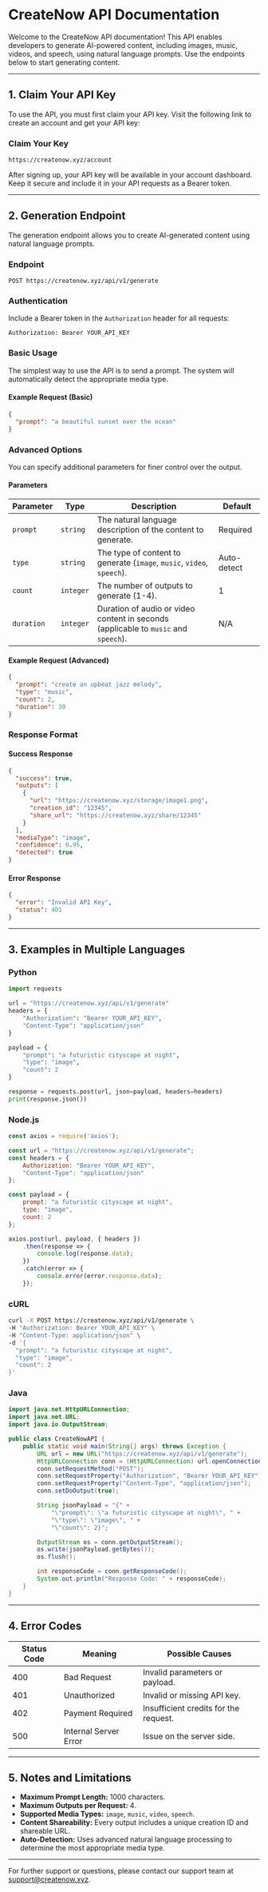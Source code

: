 # CreateNow API Documentation

Welcome to the CreateNow API documentation! This API enables developers to generate AI-powered content, including images, music, videos, and speech, using natural language prompts. Use the endpoints below to start generating content.

---

## **1. Claim Your API Key**
To use the API, you must first claim your API key. Visit the following link to create an account and get your API key:

### **Claim Your Key**
```
https://createnow.xyz/account
```

After signing up, your API key will be available in your account dashboard. Keep it secure and include it in your API requests as a Bearer token.

---

## **2. Generation Endpoint**
The generation endpoint allows you to create AI-generated content using natural language prompts.

### **Endpoint**
```
POST https://createnow.xyz/api/v1/generate
```

### **Authentication**
Include a Bearer token in the `Authorization` header for all requests:
```
Authorization: Bearer YOUR_API_KEY
```

### **Basic Usage**
The simplest way to use the API is to send a prompt. The system will automatically detect the appropriate media type.

#### **Example Request (Basic)**
```json
{
  "prompt": "a beautiful sunset over the ocean"
}
```

### **Advanced Options**
You can specify additional parameters for finer control over the output.

#### **Parameters**
| Parameter      | Type      | Description                                                                                       | Default      |
|----------------|-----------|---------------------------------------------------------------------------------------------------|--------------|
| `prompt`       | `string`  | The natural language description of the content to generate.                                     | Required     |
| `type`         | `string`  | The type of content to generate (`image`, `music`, `video`, `speech`).                          | Auto-detect  |
| `count`        | `integer` | The number of outputs to generate (1-4).                                                        | 1            |
| `duration`     | `integer` | Duration of audio or video content in seconds (applicable to `music` and `speech`).            | N/A          |

#### **Example Request (Advanced)**
```json
{
  "prompt": "create an upbeat jazz melody",
  "type": "music",
  "count": 2,
  "duration": 30
}
```

### **Response Format**

#### **Success Response**
```json
{
  "success": true,
  "outputs": [
    {
      "url": "https://createnow.xyz/storage/image1.png",
      "creation_id": "12345",
      "share_url": "https://createnow.xyz/share/12345"
    }
  ],
  "mediaType": "image",
  "confidence": 0.95,
  "detected": true
}
```

#### **Error Response**
```json
{
  "error": "Invalid API Key",
  "status": 401
}
```

---

## **3. Examples in Multiple Languages**

### **Python**
```python
import requests

url = "https://createnow.xyz/api/v1/generate"
headers = {
    "Authorization": "Bearer YOUR_API_KEY",
    "Content-Type": "application/json"
}

payload = {
    "prompt": "a futuristic cityscape at night",
    "type": "image",
    "count": 2
}

response = requests.post(url, json=payload, headers=headers)
print(response.json())
```

### **Node.js**
```javascript
const axios = require('axios');

const url = "https://createnow.xyz/api/v1/generate";
const headers = {
    Authorization: "Bearer YOUR_API_KEY",
    "Content-Type": "application/json"
};

const payload = {
    prompt: "a futuristic cityscape at night",
    type: "image",
    count: 2
};

axios.post(url, payload, { headers })
    .then(response => {
        console.log(response.data);
    })
    .catch(error => {
        console.error(error.response.data);
    });
```

### **cURL**
```bash
curl -X POST https://createnow.xyz/api/v1/generate \
-H "Authorization: Bearer YOUR_API_KEY" \
-H "Content-Type: application/json" \
-d '{
  "prompt": "a futuristic cityscape at night",
  "type": "image",
  "count": 2
}'
```

### **Java**
```java
import java.net.HttpURLConnection;
import java.net.URL;
import java.io.OutputStream;

public class CreateNowAPI {
    public static void main(String[] args) throws Exception {
        URL url = new URL("https://createnow.xyz/api/v1/generate");
        HttpURLConnection conn = (HttpURLConnection) url.openConnection();
        conn.setRequestMethod("POST");
        conn.setRequestProperty("Authorization", "Bearer YOUR_API_KEY");
        conn.setRequestProperty("Content-Type", "application/json");
        conn.setDoOutput(true);

        String jsonPayload = "{" +
            "\"prompt\": \"a futuristic cityscape at night\", " +
            "\"type\": \"image\", " +
            "\"count\": 2}";

        OutputStream os = conn.getOutputStream();
        os.write(jsonPayload.getBytes());
        os.flush();

        int responseCode = conn.getResponseCode();
        System.out.println("Response Code: " + responseCode);
    }
}
```

---

## **4. Error Codes**
| Status Code | Meaning                          | Possible Causes                        |
|-------------|----------------------------------|----------------------------------------|
| 400         | Bad Request                      | Invalid parameters or payload.         |
| 401         | Unauthorized                     | Invalid or missing API key.            |
| 402         | Payment Required                 | Insufficient credits for the request.  |
| 500         | Internal Server Error            | Issue on the server side.              |

---

## **5. Notes and Limitations**
- **Maximum Prompt Length:** 1000 characters.
- **Maximum Outputs per Request:** 4.
- **Supported Media Types:** `image`, `music`, `video`, `speech`.
- **Content Shareability:** Every output includes a unique creation ID and shareable URL.
- **Auto-Detection:** Uses advanced natural language processing to determine the most appropriate media type.

---

For further support or questions, please contact our support team at [support@createnow.xyz](mailto:support@createnow.xyz).

